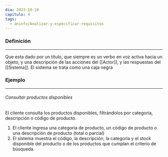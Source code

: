 ```yaml
---
dia: 2023-10-19
capitulo: 4
tags:
  - aninfo/Analizar-y-especificar-requisitos
---
```

### Definición
---
Que esta dado por un título, que siempre es un verbo en voz activa hacia un objeto, y una descripción de las acciones del [[Actor]], y las respuestas del [[Sistema]]. El sistema se trata como una caja negra

### Ejemplo
---
###### Consultar productos disponibles
El cliente consulta los productos disponibles, filtrándolos por categoría, descripción o código de producto.
1. El cliente ingresa una categoría de producto, un código de producto o una descripción de producto (total o parcial)
2. El sistema muestra el código, la descripción, la categoría y el stock disponible del producto o de los productos que cumplan el criterio de búsqueda.
